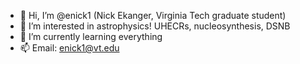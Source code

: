 - 👋 Hi, I’m @enick1 (Nick Ekanger, Virginia Tech graduate student)
- 👀 I’m interested in astrophysics! UHECRs, nucleosynthesis, DSNB
- 🌱 I’m currently learning everything
- 📫 Email: enick1@vt.edu

<!---
enick1/enick1 is a ✨ special ✨ repository because its `README.md` (this file) appears on your GitHub profile.
You can click the Preview link to take a look at your changes.
--->
